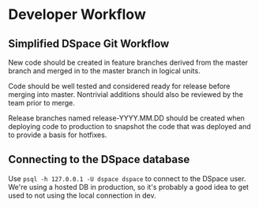 # Developer Workflow

## Simplified DSpace Git Workflow

New code should be created in feature branches derived from the master
branch and merged in to the master branch in logical units.

Code should be well tested and considered ready for release before
merging into master. Nontrivial additions should also be reviewed by
the team prior to merge.

Release branches named release-YYYY.MM.DD should be created when
deploying code to production to snapshot the code that was deployed
and to provide a basis for hotfixes. 


## Connecting to the DSpace database

Use `psql -h 127.0.0.1 -U dspace dspace` to connect to the DSpace
user. We're using a hosted DB in production, so it's probably a good
idea to get used to not using the local connection in dev.
